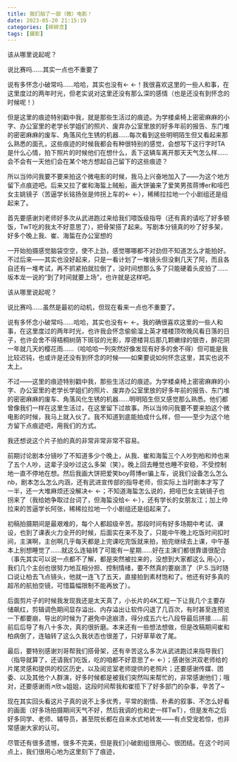 ```yaml
---
title: 我们拍了一部（微）电影！
date: 2023-05-20 21:15:19
categories: [碎碎念]
tags: [摄影]
---
```


该从哪里说起呢？

说比赛吗......其实一点也不重要了



<!--more-->



说有多怀念小破常吗......哈哈，其实也没有← ←！我很喜欢这里的一些人和事，在这里度过的两年时光，但老实说对这里还没有那么深的感情（也是还没有到怀念的时候呢！）

但是这里的痕迹特别戳中我，就是那些生活过的痕迹。为学楼桌椅上密密麻麻的小字、办公室里的老学长学姐们的照片、废弃办公室里放的好多年前的报告、东门堆的密密麻麻的废车、角落风化生锈的机器......每次看到这些明明陌生但又看起来那么熟悉的面孔，这些痕迹的时候我都会有种很特别的感觉，会想写下这行字时TA是什么心情，拍下照片的时候他们在想什么，丢下这辆车离开那天天气怎么样......会不会有一天他们会在某个地方想起自己留下的这些痕迹？

所以当帅问我要不要来拍这个微电影的时候，我马上兴奋地加入了——为这个地方留下点痕迹吧。后来又拉了崔和海蜇上贼船，画大饼骗来了爱笑男孩蒋博er和哑巴女主姚镜子（苦逼学长铭扬张是帅拐上车的← ←），稀稀拉拉地一个小剧组还是组起来了。

首先要感谢刘老师好多次从武进跑过来给我们喂饭级指导（还有真的请吃了好多顿饭，TwT吃的我太不好意思了），把骨架搭了起来。写剧本分镜真的吵了好多架，好多个晚上我、崔、海蜇在办公室想的





一开始拍摄感觉脑袋空空，使不上劲，感觉哪哪都不对劲但不知道怎么才能拍好。不过后来——其实也没好起来，只是一看计划了一堆镜头但没剩几天了阿，而且各自还有一堆考试，再不抓紧拍就拉倒了，没时间想那么多了只能硬着头皮拍了......坂本龙一说的“到了时间就要上场”，也许就是这样吧。



该从哪里说起呢？

说比赛吗......虽然是最初的动机，但现在看来一点也不重要了。

说有多怀念小破常吗......哈哈，其实也没有← ←。我的确很喜欢这里的一些人和事，在这里度过的两年时光，也许我会怀念偷偷溜上英才楼楼顶吹晚风看日落的日子，也许会舍不得梧桐树荫下斑驳的光影，厚德楼背后那几颗嫩绿的银杏，醉花阴一年就几天的樱花雨......（哈哈哈一列突然好像发现有好多的舍不得）但可能是我比较迟钝，也或许是还没有到怀念的时候——如果要说如何怀念这里，其实也说不太上。

不过——这里的痕迹特别戳中我，那些生活过的痕迹。为学楼桌椅上密密麻麻的小字、办公室里的老学长学姐们的照片、废弃办公室里放的好多年前的报告、东门堆的密密麻麻的废车、角落风化生锈的机器......明明陌生但又感觉那么熟悉。他们都曾像我们一样在这里生活过，在这里留下过故事。所以当帅问我要不要来拍这个微电影的时候，我马上就入伙了。我不知道到底能拍成什么样，但——至少为这个地方留下点痕迹吧，用我们的方式。

我还想说这个片子拍的真的非常非常非常不容易。

前期讨论剧本分镜吵了不知道多少个晚上，从我、崔和海蜇三个人吵到柏和帅也来了五个人吵，这辈子没吵过这么多架（笑）。晚上回去睡觉也睡不安稳，不受控制地一直不停地在想。然后我画大饼把爱笑boy蒋博er骗上车，说我们设备怎么怎么nb，剧本怎么怎么内涵，还有武进宣传部的指导老师，但实际上当时剧本才写了一半，还一大堆麻烦还没解决← ←；不知道海蜇怎么说的，把哑巴女主姚镜子也拐来了（我给她争取过台词了，但海蜇没给← ←），还有学长的女朋友江；加上帅拉来的苦逼学长阿张，稀稀拉拉地一个小剧组还是组起来了。

初稿拍摄期间是最艰难的，每个人都超级辛苦。那段时间有好多场期中考试、课设，也到了课表火力全开的时候，后面实在来不及了，只能中午晚上吃饭时间扣时间，主演啊，主创啊几乎每天都是上完课吃完饭就来拍，拍完继续去上课，中午基本上别想睡觉了......就这么连轴转了可能有一星期......好在主演们都很靠谱很配合（事先其实可以说一点都不了解，都是突然被拉来的，没想到大家都这么 用心），我们几个主创也很努力地互相分担、控制情绪，要不然真的要崩溃了（P.S.当时随口说让柏去飞点镜头，他就一连飞了五天，直接拍到素材饱和了。他还有好多真的超吊的航拍空镜，可惜篇幅限制不能再放了）。

后面剪片子的时候我发现我还是太天真了，小长片的4K工程一下让我几个主要存储飙红，剪辑调色期间显存溢出、内存溢出让软件闪退了几百次，有时甚至连预览一下都要崩，导出的时候为了避免中途崩溃，得分成五六七八段导最后拼接......前前后后导了有八十多次，真的很折磨。本来还有一些想法想做，但是改稿期间崔和柏病倒了，连轴转了这么久我状态也很差了，只好草草收了尾。

最后，要特别感谢刘哥帮我们搭骨架，还有辛苦这么多次从武进跑过来指导我们（指导就算了，还请我们吃饭，吃的咱都不好意思了← ←）；感谢张洪双老师给的片尾灵感和提供的校区历史，以及阅览室老师提供的老照片；还要感谢传媒、团委、以及其他个人群演，好多时候都是被我们突然叫来帮忙的，非常感谢他们；哦对，还要感谢雨↗欣↘姐姐，这段时间帮我和崔揽下了好多部门的杂事，辛苦了~

现在其实回头看这片子真的说不上多优秀，平常的剧情、朴素的叙事、不怎么好看的画面（好多场拍摄期间天气不好，然后我调的也和史一样TwT），但是发布之后好多同学、老师、辅导员，甚至院长都在自来水式地转发——有点受宠若惊，也非常感谢大家的认可。

尽管还有很多遗憾，很多不完美，但是我们小破剧组很用心、很团结。在这个时间点上，我们很用心地为这里刻下了痕迹，



